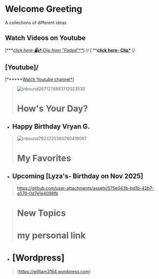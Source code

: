 # Welcome Greeting
A collections of different ideas

 ## Watch Videos on Youtube
  [****[*click here-🖥️💿 Clip from "Faded"***](https://youtube.com/clip/UgkxnuxdLHJsQCcrb0TFZnRaZVV5-eopgoCx?si=G9NJ2874i0IeZqe6)*]  // [ ****[click here- Clip*](https://youtube.com/clip/UgkxHpKLRjADx3VWUeGvLiNlMbrH06Y7JP3F?si=-38LOzrN9KN_r7pJ)**  ]/
  ## [Youtube]/
  [******[Watch Youtube channel*](https://www.youtube.com/@WilliamFamily-1938)]
> ![inbound2671276883112023530](https://github.com/user-attachments/assets/c617cd10-03a7-46ee-9a6a-afc19f828458)
> # How's Your Day?
- ## Happy Birthday Vryan G.
> ![inbound7923725360760416067](https://github.com/user-attachments/assets/f110e80c-6bf6-40db-a100-ebde68c0f257)
>
># My Favorites
>
- ## Upcoming [Lyza's- Birthday on Nov 2025]
>
> https://github.com/user-attachments/assets/575e043b-bd1b-42b7-a576-0d7e1e4098fb

> # New Topics
>
> # my personal link
- #  [Wordpress]
> (https://william3164.wordpress.com)
> 




